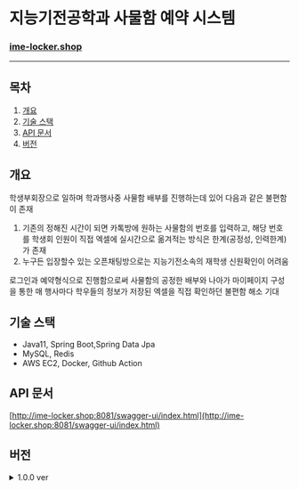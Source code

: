 # 지능기전공학과 사물함 예약 시스템
### [ime-locker.shop](http://ime-locker.shop)

---

## 목차

1. [개요](#개요)
2. [기술 스택](#기술-스택)
3. [API 문서](#api-문서)
4. [버전](#버전)

## 개요

학생부회장으로 일하며 학과행사중 사물함 배부를 진행하는데 있어 다음과 같은 불편함이 존재

1. 기존의 정해진 시간이 되면 카톡방에 원하는 사물함의 번호를 입력하고, 해당 번호를 학생회 인원이 직접 엑셀에 실시간으로 옮겨적는 방식은 한계(공정성, 인력한계)가 존재
2. 누구든 입장할수 있는 오픈채팅방으로는 지능기전소속의 재학생 신원확인이 어려움

로그인과 예약형식으로 진행함으로써 사물함의 공정한 배부와 나아가 마이페이지 구성을 통한 매 행사마다 학우들의 정보가 저장된 엑셀을 직접 확인하던 불편함 해소 기대

## 기술 스택

- Java11, Spring Boot,Spring Data Jpa
- MySQL, Redis
- AWS EC2, Docker, Github Action

## API 문서

[http://ime-locker.shop:8081/swagger-ui/index.html](http://ime-locker.shop:8081/swagger-ui/index.html)

## 버전

<details>
<summary> 1.0.0 ver</summary>
<div markdown="1">

### 개발 기간
23.06.27 ~ 23.08.14

### 기능 및 수정내용 

- 로그인 (세종대학교 학사정보시스템)
- 사물함 예약 기능
- 마이페이지
- 사물함 시간 및 사용자 정보 수정 기능(관리자용)

### ERD

![https://github.com/jaepyo-Lee/lockmanager/assets/74135929/b3515b30-0cd5-4edb-ba45-2739e12076f0](https://github.com/jaepyo-Lee/lockmanager/assets/74135929/b3515b30-0cd5-4edb-ba45-2739e12076f0)

### 아키텍쳐

![image](https://github.com/jaepyo-Lee/lockmanager/assets/74135929/002b296d-b21a-4fa8-88bc-31e3da2aa4c3)

### 느낀점

- 예약 시스템인만큼 동시성에 대해 많은 고민을 하였다. DB에 직접 Lock을 걸어 동시성을 제어하려했지만 데드락 관리가 어려워, Redisson를 이용하는 방식으로 진행하였다.Redisson을 이용시 서로 다른 메서드에서 같은 사물함에 대해 같은 key를 이용하여 락을 처리해줘야하기에 가능하면 한가지 메서드를 재사용하고자 하였고, 추후 DB락 및 Redisson에 대해 더 공부하여 리팩토링 할 예정이다.
- 사물함 예약 뿐만 아닌 추후 더 많은 기능과 트래픽을 기대하고 프로젝트를 시작했기 때문에 기존 사용하던 MVC패턴이 아닌 유연성과 확장성이 좋은 헥사고날 패턴을 이용하여 진행하였다. 현재 패턴이 완벽하다 볼수 없다 생각하여 추후 리팩토링 할 예정이다.

</div>

</details>
